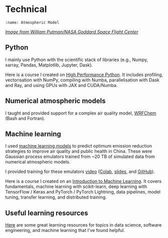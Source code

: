 # Technical

```{image} images/model_crop.png
:name: Atmospheric Model
```

[*Image from William Putman/NASA Goddard Space Flight Center*](https://www.nasa.gov/content/a-portrait-of-global-winds)  

## Python

I mainly use Python with the scientific stack of libraries (e.g., Numpy, xarray, Pandas, Matplotlib, Jupyter, Dask).  

Here is a course I created on [High Performance Python](https://arctraining.github.io/swd6_hpp/). It includes profiling, vectorisation with NumPy, compiling with Numba, parallelisation with Dask and Ray, and using GPUs with JAX and CUDA/Numba.  

## Numerical atmospheric models

I taught and provided support for a complex air quality model, [WRFChem](https://wrfchem-leeds.github.io/WRFotron/) (Bash and Fortran).  

## Machine learning

I used [machine learning models](/emulator) to predict optimum emission reduction strategies to improve air quality and public health in China. These were Gaussian process emulators trained from ~20 TB of simulated data from numerical atmospheric models.  

I provided training for these emulators
[video](https://youtu.be/zbt7aa2QIAA) ([Colab](https://colab.research.google.com/github/lukeconibear/emulator_training/blob/main/emulator_training.ipynb), [slides](https://github.com/lukeconibear/emulator_training/blob/main/AGU2021_Luke-Conibear_Presentation.pdf), and [GitHub](https://github.com/lukeconibear/emulator_training)).

Here is a course I created on an [Introduction to Machine Learning](https://arctraining.github.io/swd8_intro_ml/). It covers fundamentals, machine learning with scikit-learn, deep learning with TensorFlow / Keras and PyTorch / PyTorch Lightning, data pipelines, model tuning, transfer learning, and distributed training.  

## Useful learning resources

[Here](/useful_learning_resources) are some great learning resources for topics in data science, software engineering, and machine learning that I've found helpful.  
